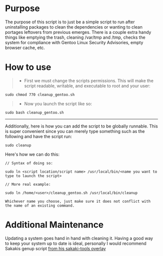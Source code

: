 Purpose
=====

The purpose of this script is to just be a simple script to run after uninstalling packages to clean the
dependencies or wanting to clean portages leftovers from previous emerges. There is a couple extra 
handy things like emptying the trash, cleaning /var/tmp and /tmp, checks the system for compliance with
Gentoo Linux Security Advisories, empty browser cache, etc.

How to use
====
> - First we must change the scripts permissions. This will make the script readable, writable, and 
executable to root and your user:

```
sudo chmod 770 cleanup_gentoo.sh
```

> - Now you launch the script like so:

```
sudo bash cleanup_gentoo.sh
```
----------

Additionally, here is how you can add the script to be globally runnable. This is super convenient 
since you can merely type something such as the following and have the script run:

```
sudo cleanup
```

Here's how we can do this:

```
// Syntax of doing so:

sudo ln <script location/script name> /usr/local/bin/<name you want to type to launch the script>

// More real example:

sudo ln /home/<user>/cleanup_gentoo.sh /usr/local/bin/cleanup

Whichever name you choose, just make sure it does not conflict with the name of an existing command.
```

Additional Maintenance
====

Updating a system goes hand in hand with cleaning it. Having a good way to keep your system up to date is
ideal, personally I would recommend Sakakis genup script [from his sakaki-tools overlay](https://github.com/sakaki-/sakaki-tools)
